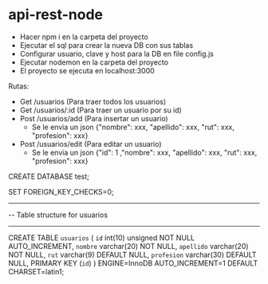 # api-rest-node

- Hacer npm i en la carpeta del proyecto
- Ejecutar el sql para crear la nueva DB con sus tablas
- Configurar usuario, clave y host para la DB en file config.js
- Ejecutar nodemon en la carpeta del proyecto  
- El proyecto se ejecuta en localhost:3000

Rutas: 
  - Get /usuarios (Para traer todos los usuarios)
  - Get /usuarios/:id (Para traer un usuario por su id)
  - Post /usuarios/add (Para insertar un usuario)
    - Se le envia un json {"nombre": xxx, "apellido": xxx, "rut": xxx, "profesion": xxx}
  - Post /usuarios/edit (Para editar un usuario)
    - Se le envia un json {"id": 1 ,"nombre": xxx, "apellido": xxx, "rut": xxx, "profesion": xxx}
  
CREATE DATABASE test;

SET FOREIGN_KEY_CHECKS=0;

-- ----------------------------
-- Table structure for usuarios
-- ----------------------------
CREATE TABLE `usuarios` (
  `id` int(10) unsigned NOT NULL AUTO_INCREMENT,
  `nombre` varchar(20) NOT NULL,
  `apellido` varchar(20) NOT NULL,
  `rut` varchar(9) DEFAULT NULL,
  `profesion` varchar(30) DEFAULT NULL,
  PRIMARY KEY (`id`)
) ENGINE=InnoDB AUTO_INCREMENT=1 DEFAULT CHARSET=latin1;

